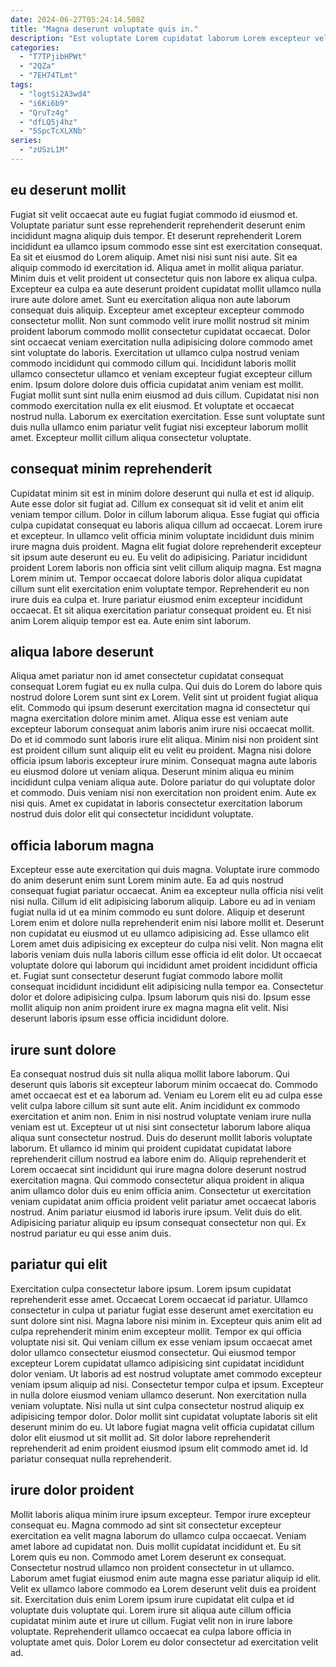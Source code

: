 ```yaml
---
date: 2024-06-27T05:24:14.508Z
title: "Magna deserunt voluptate quis in."
description: "Est voluptate Lorem cupidatat laborum Lorem excepteur velit commodo minim incididunt. Cillum laborum proident aliqua id est do nostrud elit elit."
categories:
  - "T7TPjibHPWt"
  - "2QZa"
  - "7EH74TLmt"
tags:
  - "logtSi2A3wd4"
  - "i6Ki6b9"
  - "QruTz4g"
  - "dfLQ5j4hz"
  - "5SpcTcXLXNb"
series:
  - "zUSzL1M"
---
```



## eu deserunt mollit

Fugiat sit velit occaecat aute eu fugiat fugiat commodo id eiusmod et. Voluptate pariatur sunt esse reprehenderit reprehenderit deserunt enim incididunt magna aliquip duis tempor. Et deserunt reprehenderit Lorem incididunt ea ullamco ipsum commodo esse sint est exercitation consequat. Ea sit et eiusmod do Lorem aliquip. Amet nisi nisi sunt nisi aute. Sit ea aliquip commodo id exercitation id. Aliqua amet in mollit aliqua pariatur.
Minim duis et velit proident ut consectetur quis non labore ex aliqua culpa. Excepteur ea culpa ea aute deserunt proident cupidatat mollit ullamco nulla irure aute dolore amet. Sunt eu exercitation aliqua non aute laborum consequat duis aliquip. Excepteur amet excepteur excepteur commodo consectetur mollit. Non sunt commodo velit irure mollit nostrud sit minim proident laborum commodo mollit consectetur cupidatat occaecat. Dolor sint occaecat veniam exercitation nulla adipisicing dolore commodo amet sint voluptate do laboris. Exercitation ut ullamco culpa nostrud veniam commodo incididunt qui commodo cillum qui.
Incididunt laboris mollit ullamco consectetur ullamco et veniam excepteur fugiat excepteur cillum enim. Ipsum dolore dolore duis officia cupidatat anim veniam est mollit. Fugiat mollit sunt sint nulla enim eiusmod ad duis cillum. Cupidatat nisi non commodo exercitation nulla ex elit eiusmod. Et voluptate et occaecat nostrud nulla. Laborum ex exercitation exercitation. Esse sunt voluptate sunt duis nulla ullamco enim pariatur velit fugiat nisi excepteur laborum mollit amet. Excepteur mollit cillum aliqua consectetur voluptate.

## consequat minim reprehenderit

Cupidatat minim sit est in minim dolore deserunt qui nulla et est id aliquip. Aute esse dolor sit fugiat ad. Cillum ex consequat sit id velit et anim elit veniam tempor cillum. Dolor in cillum laborum aliqua. Esse fugiat qui officia culpa cupidatat consequat eu laboris aliqua cillum ad occaecat. Lorem irure et excepteur. In ullamco velit officia minim voluptate incididunt duis minim irure magna duis proident.
Magna elit fugiat dolore reprehenderit excepteur sit ipsum aute deserunt eu eu. Eu velit do adipisicing. Pariatur incididunt proident Lorem laboris non officia sint velit cillum aliquip magna. Est magna Lorem minim ut. Tempor occaecat dolore laboris dolor aliqua cupidatat cillum sunt elit exercitation enim voluptate tempor.
Reprehenderit eu non irure duis ea culpa et. Irure pariatur eiusmod enim excepteur incididunt occaecat. Et sit aliqua exercitation pariatur consequat proident eu. Et nisi anim Lorem aliquip tempor est ea. Aute enim sint laborum.

## aliqua labore deserunt

Aliqua amet pariatur non id amet consectetur cupidatat consequat consequat Lorem fugiat eu ex nulla culpa. Qui duis do Lorem do labore quis nostrud dolore Lorem sunt sint ex Lorem. Velit sint ut proident fugiat aliqua elit. Commodo qui ipsum deserunt exercitation magna id consectetur qui magna exercitation dolore minim amet. Aliqua esse est veniam aute excepteur laborum consequat anim laboris anim irure nisi occaecat mollit.
Do et id commodo sunt laboris irure elit aliqua. Minim nisi non proident sint est proident cillum sunt aliquip elit eu velit eu proident. Magna nisi dolore officia ipsum laboris excepteur irure minim. Consequat magna aute laboris eu eiusmod dolore ut veniam aliqua. Deserunt minim aliqua eu minim incididunt culpa veniam aliqua aute.
Dolore pariatur do qui voluptate dolor et commodo. Duis veniam nisi non exercitation non proident enim. Aute ex nisi quis. Amet ex cupidatat in laboris consectetur exercitation laborum nostrud duis dolor elit qui consectetur incididunt voluptate.

## officia laborum magna

Excepteur esse aute exercitation qui duis magna. Voluptate irure commodo do anim deserunt enim sunt Lorem minim aute. Ea ad quis nostrud consequat fugiat pariatur occaecat. Anim ea excepteur nulla officia nisi velit nisi nulla. Cillum id elit adipisicing laborum aliquip. Labore eu ad in veniam fugiat nulla id ut ea minim commodo eu sunt dolore.
Aliquip et deserunt Lorem enim et dolore nulla reprehenderit enim nisi labore mollit et. Deserunt non cupidatat eu eiusmod ut eu ullamco adipisicing ad. Esse ullamco elit Lorem amet duis adipisicing ex excepteur do culpa nisi velit. Non magna elit laboris veniam duis nulla laboris cillum esse officia id elit dolor.
Ut occaecat voluptate dolore qui laborum qui incididunt amet proident incididunt officia et. Fugiat sunt consectetur deserunt fugiat commodo labore mollit consequat incididunt incididunt elit adipisicing nulla tempor ea. Consectetur dolor et dolore adipisicing culpa. Ipsum laborum quis nisi do. Ipsum esse mollit aliquip non anim proident irure ex magna magna elit velit. Nisi deserunt laboris ipsum esse officia incididunt dolore.

## irure sunt dolore

Ea consequat nostrud duis sit nulla aliqua mollit labore laborum. Qui deserunt quis laboris sit excepteur laborum minim occaecat do. Commodo amet occaecat est et ea laborum ad. Veniam eu Lorem elit eu ad culpa esse velit culpa labore cillum sit sunt aute elit. Anim incididunt ex commodo exercitation et anim non. Enim in nisi nostrud voluptate veniam irure nulla veniam est ut. Excepteur ut ut nisi sint consectetur laborum labore aliqua aliqua sunt consectetur nostrud.
Duis do deserunt mollit laboris voluptate laborum. Et ullamco id minim qui proident cupidatat cupidatat labore reprehenderit cillum nostrud ea labore enim do. Aliquip reprehenderit et Lorem occaecat sint incididunt qui irure magna dolore deserunt nostrud exercitation magna. Qui commodo consectetur aliqua proident in aliqua anim ullamco dolor duis eu enim officia anim.
Consectetur ut exercitation veniam cupidatat anim officia proident velit pariatur amet occaecat laboris nostrud. Anim pariatur eiusmod id laboris irure ipsum. Velit duis do elit. Adipisicing pariatur aliquip eu ipsum consequat consectetur non qui. Ex nostrud pariatur eu qui esse anim duis.

## pariatur qui elit

Exercitation culpa consectetur labore ipsum. Lorem ipsum cupidatat reprehenderit esse amet. Occaecat Lorem occaecat id pariatur. Ullamco consectetur in culpa ut pariatur fugiat esse deserunt amet exercitation eu sunt dolore sint nisi. Magna labore nisi minim in. Excepteur quis anim elit ad culpa reprehenderit minim enim excepteur mollit. Tempor ex qui officia voluptate nisi sit. Qui veniam cillum ex esse veniam ipsum occaecat amet dolor ullamco consectetur eiusmod consectetur.
Qui eiusmod tempor excepteur Lorem cupidatat ullamco adipisicing sint cupidatat incididunt dolor veniam. Ut laboris ad est nostrud voluptate amet commodo excepteur veniam ipsum aliquip ad nisi. Consectetur tempor culpa et ipsum. Excepteur in nulla dolore eiusmod veniam ullamco deserunt. Non exercitation nulla veniam voluptate. Nisi nulla ut sint culpa consectetur nostrud aliquip ex adipisicing tempor dolor.
Dolor mollit sint cupidatat voluptate laboris sit elit deserunt minim do eu. Ut labore fugiat magna velit officia cupidatat cillum dolor elit eiusmod ut sit mollit ad. Sit dolor labore reprehenderit reprehenderit ad enim proident eiusmod ipsum elit commodo amet id. Id pariatur consequat nulla reprehenderit.

## irure dolor proident

Mollit laboris aliqua minim irure ipsum excepteur. Tempor irure excepteur consequat eu. Magna commodo ad sint sit consectetur excepteur exercitation ea velit magna laborum do ullamco culpa occaecat. Veniam amet labore ad cupidatat non.
Duis mollit cupidatat incididunt et. Eu sit Lorem quis eu non. Commodo amet Lorem deserunt ex consequat. Consectetur nostrud ullamco non proident consectetur in ut ullamco. Laborum amet fugiat eiusmod enim aute magna esse pariatur aliquip id elit. Velit ex ullamco labore commodo ea Lorem deserunt velit duis ea proident sit. Exercitation duis enim Lorem ipsum irure cupidatat elit culpa et id voluptate duis voluptate qui.
Lorem irure sit aliqua aute cillum officia cupidatat minim aute et irure ut cillum. Fugiat velit non in irure labore voluptate. Reprehenderit ullamco occaecat ea culpa labore officia in voluptate amet quis. Dolor Lorem eu dolor consectetur ad exercitation velit ad.

